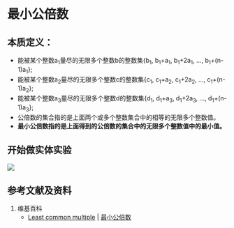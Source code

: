 # 最小公倍数

## 本质定义：

- 能被某个整数a<sub>1</sub>量尽的无限多个整数b的整数集{b<sub>1</sub>, b<sub>1</sub>+a<sub>1</sub>, b<sub>1</sub>+2a<sub>1</sub>, ..., b<sub>1</sub>+(n-1)a<sub>1</sub>};
- 能被某个整数a<sub>2</sub>量尽的无限多个整数c的整数集{c<sub>1</sub>, c<sub>1</sub>+a<sub>2</sub>, c<sub>1</sub>+2a<sub>2</sub>, ..., c<sub>1</sub>+(n-1)a<sub>2</sub>};
- 能被某个整数a<sub>3</sub>量尽的无限多个整数d的整数集{d<sub>1</sub>, d<sub>1</sub>+a<sub>3</sub>, d<sub>1</sub>+2a<sub>3</sub>, ..., d<sub>1</sub>+(n-1)a<sub>3</sub>};
- 公倍数的集合指的是上面两个或多个整数集合中的相等的无限多个整数值。
- **最小公倍数指的是上面得到的公倍数的集合中的无限多个整数值中的最小值。**

## 开始做实体实验

![](/images/数论/基本数和合成数/最小公倍数/1a1.jpg)

## 参考文献及资料

1. 维基百科
	- [Least common multiple](https://en.wikipedia.org/wiki/Least_common_multiple) | [最小公倍数](https://zh.wikipedia.org/wiki/最小公倍数) 





